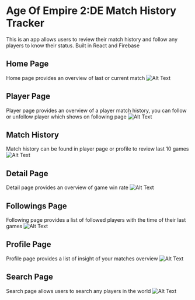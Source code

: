 # Age Of Empire 2:DE Match History Tracker

This is an app allows users to review their match history and follow any players to know their status. Built in React and Firebase


## Home Page

Home page provides an overview of last or current match
![Alt Text](https://aoe2.s3.us-east-2.amazonaws.com/aoe2/home.png)

## Player Page

Player page provides an overview of a player match history, you can follow or unfollow player which shows on following page
![Alt Text](https://aoe2.s3.us-east-2.amazonaws.com/aoe2/player.png)

## Match History

Match history can be found in player page or profile to review last 10 games
![Alt Text](https://aoe2.s3.us-east-2.amazonaws.com/aoe2/match_history.png)

## Detail Page

Detail page provides an overview of game win rate
![Alt Text](https://aoe2.s3.us-east-2.amazonaws.com/aoe2/details.png)

## Followings Page

Following page provides a list of followed players with the time of their last games
![Alt Text](https://aoe2.s3.us-east-2.amazonaws.com/aoe2/followings.png)

## Profile Page

Profile page provides a list of insight of your matches overview
![Alt Text](https://aoe2.s3.us-east-2.amazonaws.com/aoe2/profile.png)

## Search Page
Search page allows users to search any players in the world
![Alt Text](https://aoe2.s3.us-east-2.amazonaws.com/aoe2/search.png)



